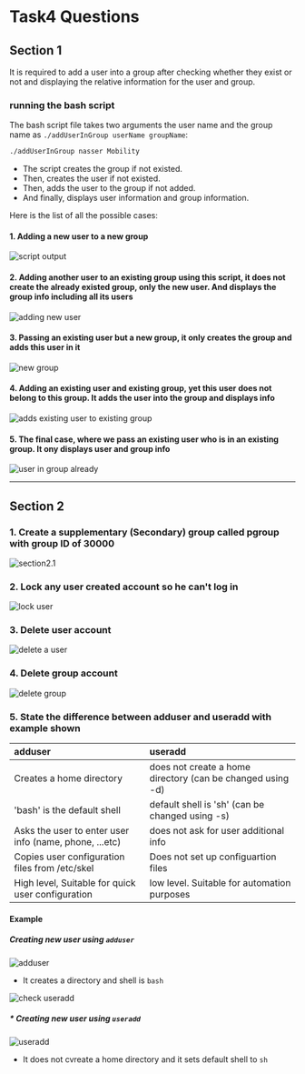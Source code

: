 # Task4 Questions

## Section 1

It is required to add a user into a group after checking whether they exist or not and displaying the relative information for the user and group.

### running the bash script

The bash script file takes two arguments the user name and the group name as `./addUserInGroup userName groupName`:

```bash
./addUserInGroup nasser Mobility
```

* The script creates the group if not existed.
* Then, creates the user if not existed.
* Then, adds the user to the group if not added.
* And finally, displays user information and group information.

Here is the list of all the possible cases:

#### 1. Adding a new user to a new group

![script output](screenshots/section1.1.png)

#### 2. Adding another user to an existing group using this script, it does not create the already existed group, only the new user. And displays the group info including all its users

![adding new user](screenshots/section1.2.png)

#### 3. Passing an existing user but a new group, it only creates the group and adds this user in it

![new group](screenshots/section1.3.png)

#### 4. Adding an existing user and existing group, yet this user does not belong to this group. It adds the user into the group and displays info

![adds existing user to existing group](screenshots/section1.4.png)

#### 5. The final case, where we pass an existing user who is in an existing group. It ony displays user and group info

![user in group already](<screenshots/section 1.5.png>)

---

## Section 2

### 1. Create a supplementary (Secondary) group called **pgroup** with group ID of **30000**

![section2.1](screenshots/section2.1.png)

### 2. Lock any user created account so he can't log in

![lock user](screenshots/section2.2.png)

### 3. Delete user account

![delete a user](screenshots/section2.3.png)

### 4. Delete group account

![delete group](screenshots/section2.4.png)

### 5. State the difference between adduser and useradd with example shown

| adduser | useradd |
| :------ | :------ |
| Creates a home directory | does not create a home directory (can be changed using -d)|
| 'bash' is the default shell | default shell is 'sh' (can be changed using -s) |
| Asks the user to enter user info (name, phone, ...etc) | does not ask for user additional info |
| Copies user configuration files from /etc/skel | Does not set up configuartion files |
| High level, Suitable for quick user configuration | low level. Suitable for automation purposes |

#### Example

##### Creating new user using `adduser`

![adduser](screenshots/section2.5.1.png)

* It creates a directory and shell is `bash`

![check useradd](screenshots/section2.5.2.png)

##### * Creating new user using `useradd`

![useradd](screenshots/section2.5.3.png)

* It does not cvreate a home directory and it sets default shell to `sh`
